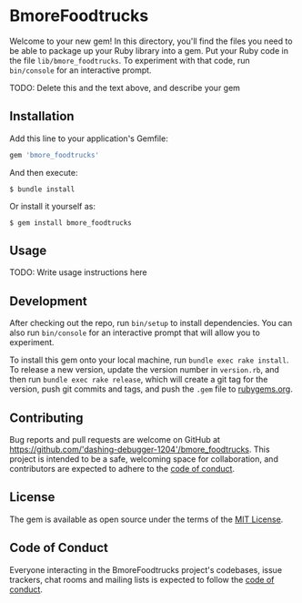 # BmoreFoodtrucks

Welcome to your new gem! In this directory, you'll find the files you need to be able to package up your Ruby library into a gem. Put your Ruby code in the file `lib/bmore_foodtrucks`. To experiment with that code, run `bin/console` for an interactive prompt.

TODO: Delete this and the text above, and describe your gem

## Installation

Add this line to your application's Gemfile:

```ruby
gem 'bmore_foodtrucks'
```

And then execute:

    $ bundle install

Or install it yourself as:

    $ gem install bmore_foodtrucks

## Usage

TODO: Write usage instructions here

## Development

After checking out the repo, run `bin/setup` to install dependencies. You can also run `bin/console` for an interactive prompt that will allow you to experiment.

To install this gem onto your local machine, run `bundle exec rake install`. To release a new version, update the version number in `version.rb`, and then run `bundle exec rake release`, which will create a git tag for the version, push git commits and tags, and push the `.gem` file to [rubygems.org](https://rubygems.org).

## Contributing

Bug reports and pull requests are welcome on GitHub at https://github.com/'dashing-debugger-1204'/bmore_foodtrucks. This project is intended to be a safe, welcoming space for collaboration, and contributors are expected to adhere to the [code of conduct](https://github.com/'dashing-debugger-1204'/bmore_foodtrucks/blob/master/CODE_OF_CONDUCT.md).


## License

The gem is available as open source under the terms of the [MIT License](https://opensource.org/licenses/MIT).

## Code of Conduct

Everyone interacting in the BmoreFoodtrucks project's codebases, issue trackers, chat rooms and mailing lists is expected to follow the [code of conduct](https://github.com/'dashing-debugger-1204'/bmore_foodtrucks/blob/master/CODE_OF_CONDUCT.md).
